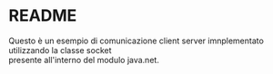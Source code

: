 # README

Questo è un esempio di comunicazione client server imnplementato utilizzando la classe socket  
presente all'interno del modulo java.net.
